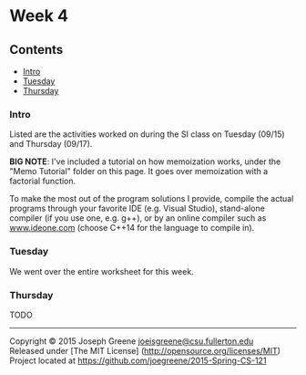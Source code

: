 # Week 4

## Contents
- [Intro](#intro)
- [Tuesday](#tuesday)
- [Thursday](#thursday)
    
### Intro
Listed are the activities worked on during the SI class on Tuesday (09/15) and Thursday (09/17).

__BIG NOTE__: I've included a tutorial on how memoization works, under the "Memo Tutorial" folder on 
this page. It goes over memoization with a factorial function.

To make the most out of the program solutions I provide, compile the actual programs through your 
favorite IDE (e.g. Visual Studio), stand-alone compiler (if you use one, e.g. g++), or by an 
online compiler such as www.ideone.com (choose C++14 for the language to compile in).

### Tuesday
We went over the entire worksheet for this week.

### Thursday
TODO

-------------------------------------------------------------------------------

Copyright &copy; 2015 Joseph Greene <joeisgreene@csu.fullerton.edu>  
Released under [The MIT License] (http://opensource.org/licenses/MIT)  
Project located at <https://github.com/joegreene/2015-Spring-CS-121>
